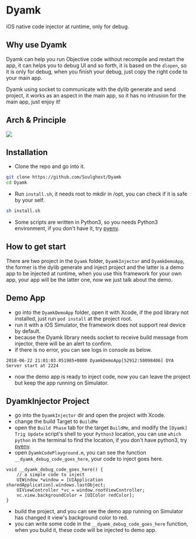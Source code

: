 # Dyamk
iOS native code injector at runtime, only for debug.

## Why use Dyamk
Dyamk can help you run Objective code without recompile and restart the app, it can helps you to debug UI and so forth, it is based on the `dlopen`, so it is only for debug, when you finish your debug, just copy the right code to your main app.

Dyamk using socket to communicate with the dylib generate and send project, it works as an aspect in the main app, so it has no intrusion for the main app, just enjoy it!

## Arch & Principle
![](https://raw.githubusercontent.com/Soulghost/Dyamk/master/arch/arch.png)

## Installation
- Clone the repo and go into it.
```bash
git clone https://github.com/Soulghost/Dyamk
cd Dyamk
```

- Run `install.sh`, it needs root to mkdir in /opt, you can check if it is safe by your self.
```bash
sh install.sh
```

- Some scripts are written in Python3, so you needs Python3 environment, if you don't have it, try [pyenv](https://github.com/pyenv/pyenv). 

## How to get start
There are two project in the `Dyamk` folder, `DyamkInjector` and `DyamkDemoApp`, the former is the dylib generate and inject project and the latter is a demo app to be injected at runtime, when you use this framework for your own app, your app will be the latter one, now we just talk about the demo.

## Demo App
- go into the `DyamkDemoApp` folder, open it with Xcode, if the pod library not installed, just run `pod install` at the project root.
- run it with a iOS Simulator, the framework does not support real device by default.
- because the Dyamk library needs socket to receive build message from injector, there will be an alert to confirm.
- if there is no error, you can see logs in console as below.
```plain
2018-06-22 21:01:03.051985+0800 DyamkDemoApp[52912:50098406] DYA Server start at 2224
```
- now the demo app is ready to inject code, now you can leave the project but keep the app running on Simulator.

## DyamkInjector Project
- go into the `DyamkInjector` dir and open the project with Xcode.
- change the build Target to `BuildMe`
- open the `Build Phase` tab for the target `BuildMe`, and modify the `[Dyamk] Trig Update` script's shell to your `Python3` location, you can use `which python` in the terminal to find the location, if you don't have python3, try [pyenv](https://github.com/pyenv/pyenv).
- open `DyamkCodePlayground.m`, you can see the function `__dyamk_debug_code_goes_here`, your code to inject goes here.
```objc
void __dyamk_debug_code_goes_here() {
    // a simple code to inject
    UIWindow *window = [UIApplication sharedApplication].windows.lastObject;
    UIViewController *vc = window.rootViewController;
    vc.view.backgroundColor = [UIColor redColor];
}
```
- build the project, and you can see the demo app running on Simulator has changed it view's background color to red.
- you can write some code in the `__dyamk_debug_code_goes_here` function, when you build it, these code will be injected to demo app.
